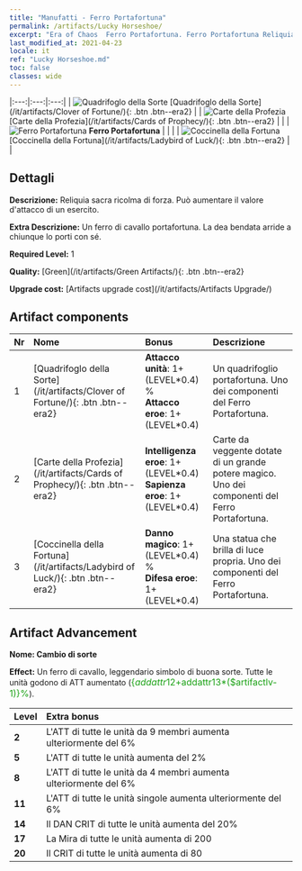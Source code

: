 ```yaml
---
title: "Manufatti - Ferro Portafortuna"
permalink: /artifacts/Lucky Horseshoe/
excerpt: "Era of Chaos  Ferro Portafortuna. Ferro Portafortuna Reliquia sacra ricolma di forza. Può aumentare il valore d'attacco di un esercito."
last_modified_at: 2021-04-23
locale: it
ref: "Lucky Horseshoe.md"
toc: false
classes: wide
---
```


  |:---:|:---:|:---:| 
  | ![Quadrifoglo della Sorte](/images/t/artifact_40121.png) [Quadrifoglo della Sorte](/it/artifacts/Clover of Fortune/){: .btn .btn--era2} |   | ![Carte della Profezia](/images/t/artifact_40121.png) [Carte della Profezia](/it/artifacts/Cards of Prophecy/){: .btn .btn--era2} | 
  |   | ![Ferro Portafortuna](/images/t/icon_artifact_12.png) **Ferro Portafortuna** |  | 
  |   | ![Coccinella della Fortuna](/images/t/artifact_40121.png) [Coccinella della Fortuna](/it/artifacts/Ladybird of Luck/){: .btn .btn--era2} |   | 


## Dettagli

 **Descrizione:** Reliquia sacra ricolma di forza. Può aumentare il valore d'attacco di un esercito.

 **Extra Descrizione:** Un ferro di cavallo portafortuna. La dea bendata arride a chiunque lo porti con sé.

 **Required Level:** 1

 **Quality:** [Green](/it/artifacts/Green Artifacts/){: .btn .btn--era2}

 **Upgrade cost:** [Artifacts upgrade cost](/it/artifacts/Artifacts Upgrade/)



## Artifact components

  | Nr |    Nome    |   Bonus | Descrizione | 
  |:---|:-----------|:--------|:------------| 
  | 1 | [Quadrifoglo della Sorte](/it/artifacts/Clover of Fortune/){: .btn .btn--era2} | **Attacco unità**: 1+(LEVEL\*0.4) %<br/>**Attacco eroe**: 1+(LEVEL\*0.4) | Un quadrifoglio portafortuna. Uno dei componenti del Ferro Portafortuna. | 
  | 2 | [Carte della Profezia](/it/artifacts/Cards of Prophecy/){: .btn .btn--era2} | **Intelligenza eroe**: 1+(LEVEL\*0.4)<br/>**Sapienza eroe**: 1+(LEVEL\*0.4) | Carte da veggente dotate di un grande potere magico. Uno dei componenti del Ferro Portafortuna. | 
  | 3 | [Coccinella della Fortuna](/it/artifacts/Ladybird of Luck/){: .btn .btn--era2} | **Danno magico**: 1+(LEVEL\*0.4) %<br/>**Difesa eroe**: 1+(LEVEL\*0.4) | Una statua che brilla di luce propria. Uno dei componenti del Ferro Portafortuna. | 


## Artifact Advancement

 **Nome: Cambio di sorte**

 **Effect:** Un ferro di cavallo, leggendario simbolo di buona sorte. Tutte le unità godono di ATT aumentato (<span style="color: #1ca216;font-size:16px">{$addattr12+$addattr13*($artifactlv-1)}%</span>).

  |  Level  |    Extra bonus  | 
  |:--------|:----------------| 
  | **2** | L'ATT di tutte le unità da 9 membri aumenta ulteriormente del 6% | 
  | **5** | L'ATT di tutte le unità aumenta del 2% | 
  | **8** | L'ATT di tutte le unità da 4 membri aumenta ulteriormente del 6% | 
  | **11** | L'ATT di tutte le unità singole aumenta ulteriormente del 6% | 
  | **14** | Il DAN CRIT di tutte le unità aumenta del 20% | 
  | **17** | La Mira di tutte le unità aumenta di 200 | 
  | **20** | Il CRIT di tutte le unità aumenta di 80 | 
